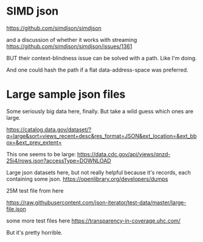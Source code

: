 # SIMD json
https://github.com/simdjson/simdjson

and a discussion of whether it works with streaming
https://github.com/simdjson/simdjson/issues/1361

BUT their context-blindness issue can be solved with a path. Like I'm doing.

And one could hash the path if a flat data-address-space was preferred.

# Large sample json files
Some seriously big data here, finally. But take a wild guess which ones are large.

https://catalog.data.gov/dataset/?q=large&sort=views_recent+desc&res_format=JSON&ext_location=&ext_bbox=&ext_prev_extent=

This one seems to be large:
https://data.cdc.gov/api/views/qnzd-25i4/rows.json?accessType=DOWNLOAD

Large json datasets here, but not really helpful because it's records, each containing some json.
https://openlibrary.org/developers/dumps

25M test file from here

https://raw.githubusercontent.com/json-iterator/test-data/master/large-file.json

some more test files here
https://transparency-in-coverage.uhc.com/

But it's pretty horrible.
